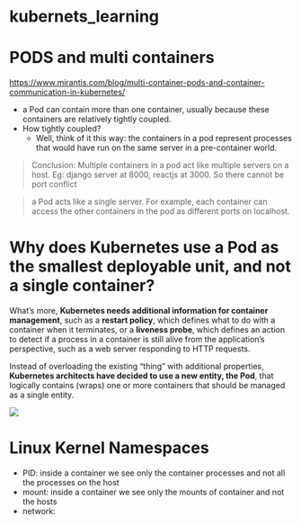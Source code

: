 # kubernets_learning

# PODS and multi containers

https://www.mirantis.com/blog/multi-container-pods-and-container-communication-in-kubernetes/

- a Pod can contain more than one container, usually because these containers are relatively tightly coupled. 
- How tightly coupled?  
  - Well, think of it this way: the containers in a pod represent processes that would have run on the same server in a pre-container world.

> Conclusion: Multiple containers in a pod act like multiple servers on a host. Eg: django server at 8000, reactjs at 3000. So there cannot be port conflict

> a Pod acts like a single server. For example, each container can access the other containers in the pod as different ports on localhost.

# Why does Kubernetes use a Pod as the smallest deployable unit, and not a single container?

What’s more, **Kubernetes needs additional information for container management**, such as a **restart policy**, which defines what to do with a container when it terminates, or a **liveness probe**, which defines an action to detect if a process in a container is still alive from the application’s perspective, such as a web server responding to HTTP requests.

Instead of overloading the existing “thing” with additional properties, **Kubernetes architects have decided to use a new entity, the Pod**, that logically contains (wraps) one or more containers that should be managed as a single entity.

![](https://i.imgur.com/nE9YkFx.png)



# Linux Kernel Namespaces

- PID: inside a container we see only the container processes and not all the processes on the host
- mount: inside a container we see only the mounts of container and not the hosts
- network: 
